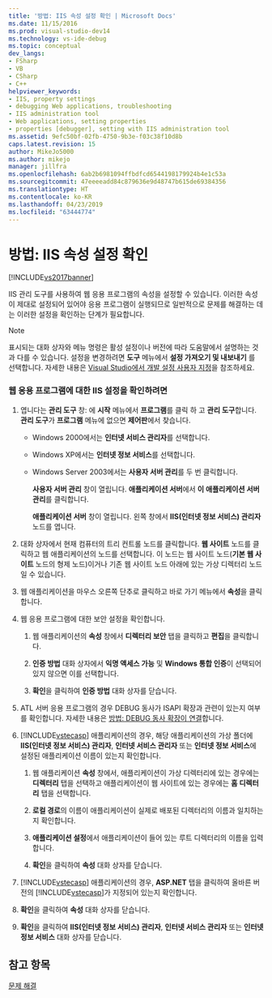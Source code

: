 ```yaml
---
title: '방법: IIS 속성 설정 확인 | Microsoft Docs'
ms.date: 11/15/2016
ms.prod: visual-studio-dev14
ms.technology: vs-ide-debug
ms.topic: conceptual
dev_langs:
- FSharp
- VB
- CSharp
- C++
helpviewer_keywords:
- IIS, property settings
- debugging Web applications, troubleshooting
- IIS administration tool
- Web applications, setting properties
- properties [debugger], setting with IIS administration tool
ms.assetid: 9efc50bf-02fb-4750-9b3e-f03c38f10d8b
caps.latest.revision: 15
author: MikeJo5000
ms.author: mikejo
manager: jillfra
ms.openlocfilehash: 6ab2b6981094ffbdfcd6544198179924b4e1c53a
ms.sourcegitcommit: 47eeeeadd84c879636e9d48747b615de69384356
ms.translationtype: HT
ms.contentlocale: ko-KR
ms.lasthandoff: 04/23/2019
ms.locfileid: "63444774"
---
```

# <a name="how-to-verify-iis-property-settings"></a>방법: IIS 속성 설정 확인
[!INCLUDE[vs2017banner](../includes/vs2017banner.md)]

IIS 관리 도구를 사용하여 웹 응용 프로그램의 속성을 설정할 수 있습니다. 이러한 속성이 제대로 설정되어 있어야 응용 프로그램이 실행되므로 일반적으로 문제를 해결하는 데는 이러한 설정을 확인하는 단계가 필요합니다.  
  
> [!NOTE]
> 표시되는 대화 상자와 메뉴 명령은 활성 설정이나 버전에 따라 도움말에서 설명하는 것과 다를 수 있습니다. 설정을 변경하려면 **도구** 메뉴에서 **설정 가져오기 및 내보내기** 를 선택합니다. 자세한 내용은 [Visual Studio에서 개발 설정 사용자 지정](http://msdn.microsoft.com/22c4debb-4e31-47a8-8f19-16f328d7dcd3)을 참조하세요.  
  
### <a name="to-check-iis-settings-for-the-web-application"></a>웹 응용 프로그램에 대한 IIS 설정을 확인하려면  
  
1. 엽니다는 **관리 도구** 창: 에 **시작** 메뉴에서 **프로그램**를 클릭 하 고 **관리 도구**합니다. **관리 도구**가 **프로그램** 메뉴에 없으면 **제어판**에서 찾습니다.  
  
    - Windows 2000에서는 **인터넷 서비스 관리자**를 선택합니다.  
  
    - Windows XP에서는 **인터넷 정보 서비스**를 선택합니다.  
  
    - Windows Server 2003에서는 **사용자 서버 관리**를 두 번 클릭합니다.  
  
         **사용자 서버 관리** 창이 열립니다. **애플리케이션 서버**에서 **이 애플리케이션 서버 관리**를 클릭합니다.  
  
         **애플리케이션 서버** 창이 열립니다. 왼쪽 창에서 **IIS(인터넷 정보 서비스) 관리자** 노드를 엽니다.  
  
2. 대화 상자에서 현재 컴퓨터의 트리 컨트롤 노드를 클릭합니다. **웹 사이트** 노드를 클릭하고 웹 애플리케이션의 노드를 선택합니다. 이 노드는 웹 사이트 노드(**기본 웹 사이트** 노드의 형제 노드)이거나 기존 웹 사이트 노드 아래에 있는 가상 디렉터리 노드일 수 있습니다.  
  
3. 웹 애플리케이션을 마우스 오른쪽 단추로 클릭하고 바로 가기 메뉴에서 **속성**을 클릭합니다.  
  
4. 웹 응용 프로그램에 대한 보안 설정을 확인합니다.  
  
    1. 웹 애플리케이션의 **속성** 창에서 **디렉터리 보안** 탭을 클릭하고 **편집**을 클릭합니다.  
  
    2. **인증 방법** 대화 상자에서 **익명 액세스 가능** 및 **Windows 통합 인증**이 선택되어 있지 않으면 이를 선택합니다.  
  
    3. **확인**을 클릭하여 **인증 방법** 대화 상자를 닫습니다.  
  
5. ATL 서버 응용 프로그램의 경우 DEBUG 동사가 ISAPI 확장과 관련이 있는지 여부를 확인합니다. 자세한 내용은 [방법: DEBUG 동사 확장이 연결](http://msdn.microsoft.com/50d261d3-4bd4-41c0-b44e-3591086f121e)합니다.  
  
6. [!INCLUDE[vstecasp](../includes/vstecasp-md.md)] 애플리케이션의 경우, 해당 애플리케이션의 가상 폴더에 **IIS(인터넷 정보 서비스) 관리자**, **인터넷 서비스 관리자** 또는 **인터넷 정보 서비스**에 설정된 애플리케이션 이름이 있는지 확인합니다.  
  
    1. 웹 애플리케이션 **속성** 창에서, 애플리케이션이 가상 디렉터리에 있는 경우에는 **디렉터리** 탭을 선택하고 애플리케이션이 웹 사이트에 있는 경우에는 **홈 디렉터리** 탭을 선택합니다.  
  
    2. **로컬 경로**의 이름이 애플리케이션이 실제로 배포된 디렉터리의 이름과 일치하는지 확인합니다.  
  
    3. **애플리케이션 설정**에서 애플리케이션이 들어 있는 루트 디렉터리의 이름을 입력합니다.  
  
    4. **확인**을 클릭하여 **속성** 대화 상자를 닫습니다.  
  
7. [!INCLUDE[vstecasp](../includes/vstecasp-md.md)] 애플리케이션의 경우, **ASP.NET** 탭을 클릭하여 올바른 버전의 [!INCLUDE[vstecasp](../includes/vstecasp-md.md)]가 지정되어 있는지 확인합니다.  
  
8. **확인**을 클릭하여 **속성** 대화 상자를 닫습니다.  
  
9. **확인**을 클릭하여 **IIS(인터넷 정보 서비스) 관리자**, **인터넷 서비스 관리자** 또는 **인터넷 정보 서비스** 대화 상자를 닫습니다.  
  
## <a name="see-also"></a>참고 항목  
 [문제 해결](../debugger/debugging-web-applications-troubleshooting.md)
